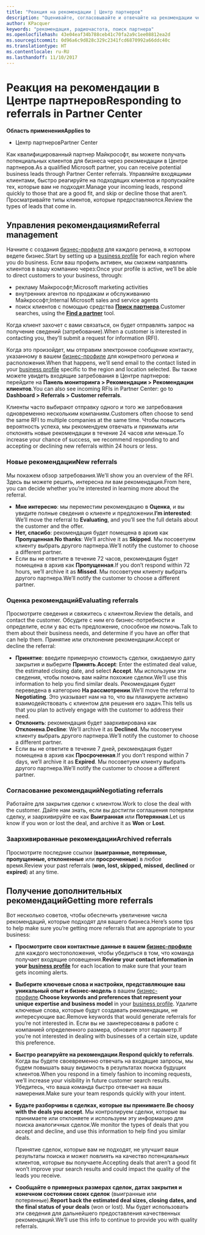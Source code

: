 ```yaml
---
title: "Реакция на рекомендации | Центр партнеров"
description: "Оценивайте, согласовывайте и отвечайте на рекомендации через Центр партнеров."
author: KPacquer
keywords: "рекомендация, радиочастота, поиск партнера"
ms.openlocfilehash: 43e04eaf34b788ceb41c70fa2a9c1ee08812ea2d
ms.sourcegitcommit: 0d96a6c9d828c329c2341fcd6870992a66ddc40c
ms.translationtype: HT
ms.contentlocale: ru-RU
ms.lasthandoff: 11/10/2017
---
```

# <a name="responding-to-referrals-in-partner-center"></a><span data-ttu-id="4d623-104">Реакция на рекомендации в Центре партнеров</span><span class="sxs-lookup"><span data-stu-id="4d623-104">Responding to referrals in Partner Center</span></span>

**<span data-ttu-id="4d623-105">Область применения</span><span class="sxs-lookup"><span data-stu-id="4d623-105">Applies to</span></span>**

-  <span data-ttu-id="4d623-106">Центр партнеров</span><span class="sxs-lookup"><span data-stu-id="4d623-106">Partner Center</span></span>

<span data-ttu-id="4d623-107">Как квалифицированный партнер Майкрософт, вы можете получать потенциальных клиентов для бизнеса через рекомендации в Центре партнеров.</span><span class="sxs-lookup"><span data-stu-id="4d623-107">As a qualified Microsoft partner, you can receive potential business leads through Partner Center referrals.</span></span> <span data-ttu-id="4d623-108">Управляйте входящими клиентами, быстро реагируйте на подходящих клиентов и пропускайте тех, которые вам не подходят.</span><span class="sxs-lookup"><span data-stu-id="4d623-108">Manage your incoming leads, respond quickly to those that are a good fit, and skip or decline those that aren’t.</span></span> <span data-ttu-id="4d623-109">Просматривайте типы клиентов, которые предоставляются.</span><span class="sxs-lookup"><span data-stu-id="4d623-109">Review the types of leads that come in.</span></span> 

## <a name="referral-management"></a><span data-ttu-id="4d623-110">Управления рекомендациями</span><span class="sxs-lookup"><span data-stu-id="4d623-110">Referral management</span></span>

<span data-ttu-id="4d623-111">Начните с создания [бизнес-профиля](create-a-marketing-profile.md) для каждого региона, в котором ведете бизнес.</span><span class="sxs-lookup"><span data-stu-id="4d623-111">Start by setting up a [business profile](create-a-marketing-profile.md) for each region where you do business.</span></span> <span data-ttu-id="4d623-112">Если ваш профиль активен, мы сможем направлять клиентов в вашу компанию через:</span><span class="sxs-lookup"><span data-stu-id="4d623-112">Once your profile is active, we’ll be able to direct customers to your business, through:</span></span>

*  <span data-ttu-id="4d623-113">рекламу Майкрософт;</span><span class="sxs-lookup"><span data-stu-id="4d623-113">Microsoft marketing activities</span></span>
*  <span data-ttu-id="4d623-114">внутренних агентов по продажам и обслуживанию Майкрософт;</span><span class="sxs-lookup"><span data-stu-id="4d623-114">Internal Microsoft sales and service agents</span></span>
*  <span data-ttu-id="4d623-115">поиск клиентов с помощью средства **[Поиск партнера](https://partnercenter.microsoft.com/pcv/search)**.</span><span class="sxs-lookup"><span data-stu-id="4d623-115">Customer searches, using the **[Find a partner](https://partnercenter.microsoft.com/pcv/search)** tool.</span></span>

<span data-ttu-id="4d623-116">Когда клиент захочет с вами связаться, он будет отправлять запрос на получение сведений (затребование).</span><span class="sxs-lookup"><span data-stu-id="4d623-116">When a customer is interested in contacting you, they’ll submit a request for information (RFI).</span></span> 

<span data-ttu-id="4d623-117">Когда это произойдет, мы отправим электронное сообщение контакту, указанному в вашем [бизнес-профиле](create-a-marketing-profile.md) для конкретного региона и расположения.</span><span class="sxs-lookup"><span data-stu-id="4d623-117">When that happens, we’ll send email to the contact listed in your [business profile](create-a-marketing-profile.md) specific to the region and location selected.</span></span> <span data-ttu-id="4d623-118">Вы также можете увидеть входящие затребования в Центре партнеров: перейдите на **Панель мониторинга > Рекомендации > Рекомендации клиентов**.</span><span class="sxs-lookup"><span data-stu-id="4d623-118">You can also see incoming RFIs in Partner Center: go to **Dashboard > Referrals > Customer referrals**.</span></span>

<span data-ttu-id="4d623-119">Клиенты часто выбирают отправку одного и того же затребования одновременно нескольким компаниям.</span><span class="sxs-lookup"><span data-stu-id="4d623-119">Customers often choose to send the same RFI to multiple companies at the same time.</span></span> <span data-ttu-id="4d623-120">Чтобы повысить вероятность успеха, мы рекомендуем отвечать и принимать или отклонять новые рекомендации в течение 24 часов или меньше.</span><span class="sxs-lookup"><span data-stu-id="4d623-120">To increase your chance of success, we recommend responding to and accepting or declining new referrals within 24 hours or less.</span></span>

### <a name="new-referrals"></a><span data-ttu-id="4d623-121">Новые рекомендации</span><span class="sxs-lookup"><span data-stu-id="4d623-121">New referrals</span></span>

<span data-ttu-id="4d623-122">Мы покажем обзор затребования.</span><span class="sxs-lookup"><span data-stu-id="4d623-122">We’ll show you an overview of the RFI.</span></span> <span data-ttu-id="4d623-123">Здесь вы можете решить, интересна ли вам рекомендация.</span><span class="sxs-lookup"><span data-stu-id="4d623-123">From here, you can decide whether you’re interested in learning more about the referral.</span></span> 

*  <span data-ttu-id="4d623-124">**Мне интересно**: мы переместим рекомендацию в **Оценка**, и вы увидите полные сведения о клиенте и предложении.</span><span class="sxs-lookup"><span data-stu-id="4d623-124">**I’m interested**: We’ll move the referral to **Evaluating**, and you’ll see the full details about the customer and the offer.</span></span> 
*  <span data-ttu-id="4d623-125">**Нет, спасибо**: рекомендация будет помещена в архив как **Пропущенная**.</span><span class="sxs-lookup"><span data-stu-id="4d623-125">**No thanks**: We’ll archive it as **Skipped**.</span></span> <span data-ttu-id="4d623-126">Мы посоветуем клиенту выбрать другого партнера.</span><span class="sxs-lookup"><span data-stu-id="4d623-126">We’ll notify the customer to choose a different partner.</span></span>
*  <span data-ttu-id="4d623-127">Если вы не ответите в течение 72 часов, рекомендация будет помещена в архив как **Пропущенная**.</span><span class="sxs-lookup"><span data-stu-id="4d623-127">If you don’t respond within 72 hours, we’ll archive it as **Missed**.</span></span> <span data-ttu-id="4d623-128">Мы посоветуем клиенту выбрать другого партнера.</span><span class="sxs-lookup"><span data-stu-id="4d623-128">We’ll notify the customer to choose a different partner.</span></span>

### <a name="evaluating-referrals"></a><span data-ttu-id="4d623-129">Оценка рекомендаций</span><span class="sxs-lookup"><span data-stu-id="4d623-129">Evaluating referrals</span></span>

<span data-ttu-id="4d623-130">Просмотрите сведения и свяжитесь с клиентом.</span><span class="sxs-lookup"><span data-stu-id="4d623-130">Review the details, and contact the customer.</span></span> <span data-ttu-id="4d623-131">Обсудите с ним его бизнес-потребности и определите, если у вас есть предложение, способное им помочь.</span><span class="sxs-lookup"><span data-stu-id="4d623-131">Talk to them about their business needs, and determine if you have an offer that can help them.</span></span> <span data-ttu-id="4d623-132">Принятие или отклонение рекомендации:</span><span class="sxs-lookup"><span data-stu-id="4d623-132">Accept or decline the referral:</span></span> 

*  <span data-ttu-id="4d623-133">**Принятие**: введите примерную стоимость сделки, ожидаемую дату закрытия и выберите **Принять**.</span><span class="sxs-lookup"><span data-stu-id="4d623-133">**Accept**: Enter the estimated deal value, the estimated closing date, and select **Accept**.</span></span> <span data-ttu-id="4d623-134">Мы используем эти сведения, чтобы помочь вам найти похожие сделки.</span><span class="sxs-lookup"><span data-stu-id="4d623-134">We’ll use this information to help you find similar deals.</span></span> <span data-ttu-id="4d623-135">Рекомендация будет переведена в категорию **На рассмотрении**.</span><span class="sxs-lookup"><span data-stu-id="4d623-135">We’ll move the referral to **Negotiating**.</span></span> <span data-ttu-id="4d623-136">Это указывает нам на то, что вы планируете активно взаимодействовать с клиентом для решения его задач.</span><span class="sxs-lookup"><span data-stu-id="4d623-136">This tells us that you plan to actively engage with the customer to address their need.</span></span>
*  <span data-ttu-id="4d623-137">**Отклонить**: рекомендация будет заархивирована как **Отклонена**.</span><span class="sxs-lookup"><span data-stu-id="4d623-137">**Decline**: We’ll archive it as **Declined**.</span></span> <span data-ttu-id="4d623-138">Мы посоветуем клиенту выбрать другого партнера.</span><span class="sxs-lookup"><span data-stu-id="4d623-138">We’ll notify the customer to choose a different partner.</span></span>
*  <span data-ttu-id="4d623-139">Если вы не ответите в течение 7 дней, рекомендация будет помещена в архив как **Просроченная**.</span><span class="sxs-lookup"><span data-stu-id="4d623-139">If you don’t respond within 7 days, we’ll archive it as **Expired**.</span></span> <span data-ttu-id="4d623-140">Мы посоветуем клиенту выбрать другого партнера.</span><span class="sxs-lookup"><span data-stu-id="4d623-140">We’ll notify the customer to choose a different partner.</span></span>

### <a name="negotiating-referrals"></a><span data-ttu-id="4d623-141">Согласование рекомендаций</span><span class="sxs-lookup"><span data-stu-id="4d623-141">Negotiating referrals</span></span>

<span data-ttu-id="4d623-142">Работайте для закрытия сделки с клиентом.</span><span class="sxs-lookup"><span data-stu-id="4d623-142">Work to close the deal with the customer.</span></span> <span data-ttu-id="4d623-143">Дайте нам знать, если вы достигли соглашения потеряли сделку, и заархивируйте ее как **Выигранная** или **Потерянная**.</span><span class="sxs-lookup"><span data-stu-id="4d623-143">Let us know if you won or lost the deal, and archive it as **Won** or **Lost**.</span></span> 

### <a name="archived-referrals"></a><span data-ttu-id="4d623-144">Заархивированные рекомендации</span><span class="sxs-lookup"><span data-stu-id="4d623-144">Archived referrals</span></span>

<span data-ttu-id="4d623-145">Просмотрите последние ссылки (**выигранные, потерянные, пропущенные, отклоненные** или **просроченные**) в любое время.</span><span class="sxs-lookup"><span data-stu-id="4d623-145">Review your past referrals (**won, lost, skipped, missed, declined** or **expired**) at any time.</span></span> 

## <a name="getting-more-referrals"></a><span data-ttu-id="4d623-146">Получение дополнительных рекомендаций</span><span class="sxs-lookup"><span data-stu-id="4d623-146">Getting more referrals</span></span>

<span data-ttu-id="4d623-147">Вот несколько советов, чтобы обеспечить увеличение числа рекомендаций, которые подходят для вашего бизнеса.</span><span class="sxs-lookup"><span data-stu-id="4d623-147">Here’s some tips to help make sure you’re getting more referrals that are appropriate to your business:</span></span>

*  <span data-ttu-id="4d623-148">**Просмотрите свои контактные данные в вашем [бизнес-профиле](create-a-marketing-profile.md)** для каждого местоположения, чтобы убедиться в том, что команда получает входящие оповещения.</span><span class="sxs-lookup"><span data-stu-id="4d623-148">**Review your contact information in your [business profile](create-a-marketing-profile.md)** for each location to make sure that your team gets incoming alerts.</span></span>

*  <span data-ttu-id="4d623-149">**Выберите ключевые слова и настройки, представляющие ваш уникальный опыт и бизнес-модель** в вашем [бизнес-профиле](create-a-marketing-profile.md).</span><span class="sxs-lookup"><span data-stu-id="4d623-149">**Choose keywords and preferences that represent your unique expertise and business model** in your [business profile](create-a-marketing-profile.md).</span></span> <span data-ttu-id="4d623-150">Удалите ключевые слова, которые будут создавать рекомендации, не интересующие вас.</span><span class="sxs-lookup"><span data-stu-id="4d623-150">Remove keywords that would generate referrals for you’re not interested in.</span></span> <span data-ttu-id="4d623-151">Если вы не заинтересованы в работе с компанией определенного размера, обновите этот параметр.</span><span class="sxs-lookup"><span data-stu-id="4d623-151">If you’re not interested in dealing with businesses of a certain size, update this preference.</span></span>

*  <span data-ttu-id="4d623-152">**Быстро реагируйте на рекомендации**.</span><span class="sxs-lookup"><span data-stu-id="4d623-152">**Respond quickly to referrals**.</span></span> <span data-ttu-id="4d623-153">Когда вы будете своевременно отвечать на входящие запросы, мы будем повышать вашу видимость в результатах поиска будущих клиентов.</span><span class="sxs-lookup"><span data-stu-id="4d623-153">When you respond in a timely fashion to incoming requests, we’ll increase your visibility in future customer search results.</span></span> <span data-ttu-id="4d623-154">Убедитесь, что ваша команда быстро отвечает на ваши намерения.</span><span class="sxs-lookup"><span data-stu-id="4d623-154">Make sure your team responds quickly with your intent.</span></span>

*  <span data-ttu-id="4d623-155">**Будьте разборчивы в сделках, которые вы принимаете**.</span><span class="sxs-lookup"><span data-stu-id="4d623-155">**Be choosy with the deals you accept**.</span></span> <span data-ttu-id="4d623-156">Мы контролируем сделки, которые вы принимаете или отклоняете и используем эту информацию для поиска аналогичных сделок.</span><span class="sxs-lookup"><span data-stu-id="4d623-156">We monitor the types of deals that you accept and decline, and use this information to help find you similar deals.</span></span> 

   <span data-ttu-id="4d623-157">Принятие сделок, которые вам не подходят, не улучшит ваши результаты поиска и может повлиять на качество потенциальных клиентов, которые вы получаете.</span><span class="sxs-lookup"><span data-stu-id="4d623-157">Accepting deals that aren’t a good fit won’t improve your search results and could impact the quality of the leads you receive.</span></span>

*  <span data-ttu-id="4d623-158">**Сообщайте о примерных размерах сделок, датах закрытия и конечном состоянии своих сделок** (выигранные или потерянные).</span><span class="sxs-lookup"><span data-stu-id="4d623-158">**Report back the estimated deal sizes, closing dates, and the final status of your deals** (won or lost).</span></span> <span data-ttu-id="4d623-159">Мы будет использовать эти сведения для дальнейшего предоставления качественных рекомендаций.</span><span class="sxs-lookup"><span data-stu-id="4d623-159">We’ll use this info to continue to provide you with quality referrals.</span></span>
